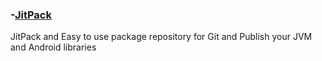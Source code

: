 ### -[JitPack](https://jitpack.io/)
JitPack and
Easy to use package repository for Git and
Publish your JVM and Android libraries

